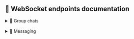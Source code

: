 ## 📝 WebSocket endpoints documentation

<details>
<summary>👥 Group chats</summary>

### Join in the chat

Message structure:

```
path=/chat/group/{chatId}/join
```

Response message example:

```json
{
  "action": "JOIN",
  "timestamp": 1710622097.792737500,
  "chatId": "65f605253b9b7c0d6dab5546",
  "senderId": 10,
  "memberId": null,
  "memberDetails": {
    "username": "@danielmartinez",
    "name": "Daniel Martinez",
    "avatarPath": null,
    "online": true
  }
}
```

<br/>

### Leave from the chat

Message structure:

```
path=/chat/group/{chatId}/leave
```

Response message is absent if you were a member of the chat.
In other case you will receive message with `ERROR` action:

```json
{
  "action": "LEAVE",
  "timestamp": 1713443892.540455500,
  "senderId": 34,
  "chatId": "6621128c182be4335fc0a6e5"
}
```

<br/>

<details>
<summary>Edit chat members</summary>

### ➕ Add member to the chat

Message structure:
```
path=/chat/group/{chatId}/add_member/{userId}
```

Response message example:
```json
{
  "action": "ADD",
  "timestamp": 1713443949.902010300,
  "senderId": 1,
  "chatId": "6621128c182be4335fc0a6e5",
  "memberId": 10,
  "memberDetails": {
    "username": "@danielmartinez",
    "name": "Daniel Martinez",
    "avatarPath": null,
    "online": false
  }
}
```

Possible errors:

- Do not have permissions

```json
{
  "action": "ERROR",
  "timestamp": 1713443892.540455500,
  "error": "Permissions denied",
  "path": "/chat/group/6621128c182be4335fc0a6e5/add_member/10"
}
```

- Not a member of chat

```json
{
    "action": "ERROR",
    "timestamp": 1713443892.540455500,
    "error": "You are not member of chat",
    "path": "/chat/group/6621128c182be4335fc0a6e5/add_member/10"
}
```

<br/>

### ➖ Kick from the chat

Message structure:

```
path=/chat/group/{chatId}/kick/{memberId}
```

Response message:
```json
{
  "action": "KICK",
  "timestamp": 1713460587.891633600,
  "senderId": 1,
  "chatId": "6621128c182be4335fc0a6e5",
  "memberId": 10,
  "memberDetails": {
    "username": "@danielmartinez",
    "name": "Daniel Martinez",
    "avatarPath": null,
    "online": true
  }
}
```

Possible errors:

- Do not have permissions

```json
{
  "action": "ERROR",
  "timestamp": 1713443892.540455500,
  "error": "Permissions denied",
  "path": "/chat/group/6621128c182be4335fc0a6e5/kick/10"
}
```

- Member not found

```json
{
  "action": "ERROR",
  "timestamp": 1713443892.540455500,
  "error": "Member not found",
  "path": "/chat/group/6621128c182be4335fc0a6e5/kick/23"
}
```

<br/>

### ✏️ Change member role in the chat

Message structure:

```
path=/chat/group/{chatId}/set_role/{memberId}

{
  "role": string
}
```

Response message example:

```json
{
  "action": "SET_ROLE",
  "timestamp": 1713534527.594477900,
  "senderId": 1,
  "chatId": "6621128c182be4335fc0a6e5",
  "memberId": 10,
  "role": "ADMIN"
}
```

Possible errors:

- Do not have permissions

```json
{
  "action": "ERROR",
  "timestamp": 1713443892.540455500,
  "error": "Permissions denied",
  "path": "/chat/group/6621128c182be4335fc0a6e5/set_role/10"
}
```

- Member not found

```json
{
  "action": "ERROR",
  "timestamp": 1713443892.540455500,
  "error": "Member not found",
  "path": "/chat/group/6621128c182be4335fc0a6e5/set_role/11320"
}
```

</details>

</details>

<br/>

<details>
<summary>💬 Messaging</summary>

### 📨 Send a text message

Message structure is below. It is recommended to use UUID for temporary message id on the client.

```
path=/chat/{chatId}/send

{
  "tmpMessageId": string,
  "text": string
}
```

At first, you receive the bind message:

```json
{
  "action": "BIND",
  "chatId": "65f605253b9b7c0d6dab5546",
  "tmpMessageId": "3ba88cab-8ca5-48e7-aff4-ba689fccee70",
  "messageId": "65f607523b9b7c0d6dab5547"
}
```

And then every member of the destination chat will receive your message:

```json
{
  "action": "MESSAGE",
  "timestamp": 1710622546.515123400,
  "id": "65f607523b9b7c0d6dab5547",
  "chatId": "65f605253b9b7c0d6dab5546",
  "senderId": 34,
  "text": "Hi everyone!"
}
```

But if you try to send message to the chat you are not member in,
you will get message with `ERROR` action:

```json
{
  "action": "ERROR",
  "timestamp": 1710622677.980591300,
  "error": "You are not member of chat",
  "path": "/chat/65fca83ea94fa31e8a726f99/send"
}
```

<br/>

### ✏️ Edit text message

Message structure:

```
path=/chat/edit_text_message/{messageId}

[text]
```

Response message example:
```json
{
  "action": "UPD_MESSAGE",
  "timestamp": 1710622677.980591300,
  "senderId": 1,
  "chatId": "66054151e162397346b28554",
  "id": "66068a1a0f2b5c2763c23a67",
  "text": "update message from websockets"
}
```

Possible errors:

- Message not found

```json
{
  "action": "ERROR",
  "timestamp": 1710622677.980591300,
  "error": "Requested message not found",
  "path": "/chat/edit_text_message/66068a1a0f2b5c2763c23a7"
}
```

- Not a member of chat or not a message sender

```json
{
  "action": "ERROR",
  "timestamp": 1710622677.980591300,
  "error": "Do not have permissions to modify the message",
  "path": "/chat/edit_text_message/66068a1a0f2b5c2763c23a67"
}
```

<br/>

### 📎 Send a file message

Message structure:

```
path=/chat/{chatId}/send_file

{
  "id": integer,
  "createdAt": number,
  "filename": string,
  "contentType": string,
  "size": integer
}
```

Response message example:

```json
{
  "action": "FILE",
  "timestamp": 1714228196.375171300,
  "senderId": 1,
  "chatId": "662ce8cc905e8b2151fca5e2",
  "id": "662d0be46dc0dc6dc0ffa9c5",
  "filename": "masm32v11r.zip",
  "contentType": "application/zip",
  "size": 5012275
}
```

Possible errors:

- Invalid payload message data. Even if you set wrong file size, message still can not be found

```json
{
  "action": "ERROR",
  "timestamp": 1714227975.459646500,
  "error": "Uploaded file message not found",
  "path": "/chat/662ce8cc905e8b2151fca5e2/send_file"
}
```

<br/>

### ➖ Remove message

Message structure:

```
path=/chat/remove_message/{messageId}
```

Response message example:

```json
{
  "action": "REMOVE",
  "timestamp": 1712406700.330034700,
  "senderId": 1,
  "chatId": "66054151e162397346b28554",
  "id": "6611400eed7de1513ca11699"
}
```

<br/>

### ❌ Clear chat history

Message structure:

```
path=/chat/{chatId}/clear_history
```

Response message example:

```json
{
  "action": "CLEAR_HISTORY",
  "timestamp": 1712406700.330034700,
  "senderId": 1,
  "chatId": "66054151e162397346b28554"
}
```

<br/>

### 👀 Read messages

Message structure:

```
path=/chat/{chatId}/read

{
  "timestamp": number
}
```

Response message example:
```json
{
  "action": "READ",
  "timestamp": 1711664377.341578700,
  "senderId": 34,
  "chatId": "66054151e162397346b28554",
  "messages": [
    "6605e97a576f710ba44a3dd7",
    "6605ea09576f710ba44a3dd8",
    "6605ea0e576f710ba44a3dd9",
    "6605ea0e576f710ba44a3dda",
    "6605ea0f576f710ba44a3ddb"
  ]
}
```

Possible errors:

- Invalid chat ID

```json
{
  "action": "ERROR",
  "timestamp": 1711664377.341578700,
  "error": "You are not member of chat",
  "path": "/chat/6611450ced7de1513ca1169d/read"
}
```

<br/>

### 📥 Get unread messages

Message structure:

```
path=/chat/unread
```

Response message example:

```json
{
  "action": "UNREAD_MESSAGES",
  "timestamp": 1711704048.542412300,
  "chats": {
    "66054151e162397346b28554": 3,
    "6605584bb6c9df73337beba3": 0
  }
}
```

<br/>

### 📥 Get unread messages per chat

Message structure:

```
path=/chat/unread/{chatId}
```

Response message example:

```json
{
  "action": "UNREAD_MESSAGES",
  "timestamp": 1711704048.542412300,
  "chats": {
    "66054151e162397346b28554": 3
  }
}
```

</details>